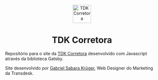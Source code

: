<p align="center">
  <a href="http://www.tdkcorretora.com.br">
    <img alt="TDK Corretora" src="http://www.tdkcorretora.com.br/assets/img/tdk_favicon.png" width="60" />
  </a>
</p>
<h1 align="center">
  TDK Corretora
</h1>

Repositório para o site da <a href="http://www.tdkcorretora.com.br">TDK Corretora</a> desenvolvido com Javascript através da biblioteca Gatsby.

Site desenvolvido por <a href="www.linkedin.com/in/gabriel-sabara-krüger-a4871518b/">Gabriel Sabara Krüger</a>, Web Designer do Marketing da Transdesk.
